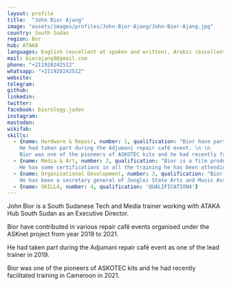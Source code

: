 ```yaml
---
layout: profile
title:  "John Bior Ajang"
image: "assets/images/profiles/John-Bior-Ajang/John-Bior-Ajang.jpg"
country: South Sudan
region: Bor
hub: ATAKA
languages: English (excellent at spoken and written), Arabic (excellent at spoken only), Kiswahili (excellent at spoken and written), Dinka (excellent at spoken only)
mail: biorajang9@gmail.com
phone: "+211920242512"
whatsapp: "+211920242512"
website: 
telegram: 
github: 
linkedin: 
twitter: 
facebook: biorology.jaden
instagram: 
mastodon: 
wikifab:
skills:
  - {name: Hardware & Repair, number: 1, qualification: "Bior have participated in various repair cafē events organised under the ASKnet project starting from 2019 to 2021. \n \n 
    He had taken part during the Adjumani repair cafē event. \n \n 
    Bior was one of the pioneers of ASKOTEC kits and he had recently facilitated training in Cameroon in 2021."}
  - {name: Media & Art, number: 2, qualification: "Bior is a film producer and a media practitioner in South Sudan. He worked in several media outlets in South Sudan including Radio Jonglei 95.9 FM, Voice of Reconciliation 98.4 FM and print media such as newspapers. \n \n 
    He has some certifications in all the training he has been attending."}
  - {name: Organisational Development, number: 3, qualification: "Bior has been extensively involved in the project management circle at ATAKA Hub South Sudan since 2019 up to date. \n \n 
    He has been a secretary general of Jonglei State Arts and Music Association for more than three years."}
  - {name: SKILL4, number: 4, qualification: 'QUALIFICATION4'}
---
```

John Bior is a South Sudanese Tech and Media trainer working with ATAKA Hub South Sudan as an Executive Director.

Bior have contributed in various repair cafē events organised under the ASKnet project from year 2019 to 2021.

He had taken part during the Adjumani repair cafē event as one of the lead trainer in 2019.

Bior was one of the pioneers of ASKOTEC kits and he had recently facilitated training in Cameroon in 2021.